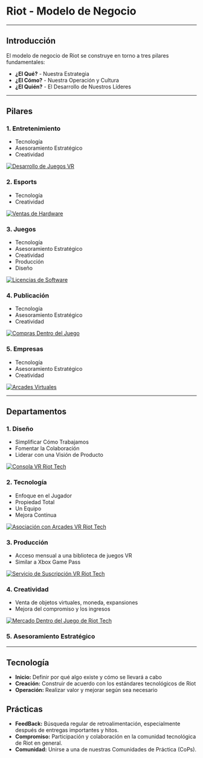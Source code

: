 # Riot - Modelo de Negocio

---

## Introducción 

El modelo de negocio de Riot se construye en torno a tres pilares fundamentales:

- **¿El Qué?** - Nuestra Estrategia    
- **¿El Cómo?** - Nuestra Operación y Cultura   
- **¿El Quién?** - El Desarrollo de Nuestros Líderes

---

## Pilares

### 1. Entretenimiento
   - <i class="fas fa-cogs"></i> Tecnología
   - <i class="fas fa-chart-line"></i> Asesoramiento Estratégico
   - <i class="fas fa-paint-brush"></i> Creatividad

   [![Desarrollo de Juegos VR](link_to_image)](link_to_image)

### 2. Esports
   - <i class="fas fa-cogs"></i> Tecnología
   - <i class="fas fa-paint-brush"></i> Creatividad

   [![Ventas de Hardware](link_to_image)](link_to_image)

### 3. Juegos
   - <i class="fas fa-cogs"></i> Tecnología
   - <i class="fas fa-chart-line"></i> Asesoramiento Estratégico
   - <i class="fas fa-paint-brush"></i> Creatividad
   - <i class="fas fa-cube"></i> Producción
   - <i class="fas fa-pencil-ruler"></i> Diseño

   [![Licencias de Software](link_to_image)](link_to_image)

### 4. Publicación
   - <i class="fas fa-cogs"></i> Tecnología
   - <i class="fas fa-chart-line"></i> Asesoramiento Estratégico
   - <i class="fas fa-paint-brush"></i> Creatividad

   [![Compras Dentro del Juego](link_to_image)](link_to_image)

### 5. Empresas
   - <i class="fas fa-cogs"></i> Tecnología
   - <i class="fas fa-chart-line"></i> Asesoramiento Estratégico
   - <i class="fas fa-paint-brush"></i> Creatividad

   [![Arcades Virtuales](link_to_image)](link_to_image)

---

## Departamentos

### 1. Diseño
   - <i class="fas fa-wrench"></i> Simplificar Cómo Trabajamos
   - <i class="fas fa-users"></i> Fomentar la Colaboración
   - <i class="fas fa-eye"></i> Liderar con una Visión de Producto

   [![Consola VR Riot Tech](link_to_image)](link_to_image)

### 2. Tecnología
   - <i class="fas fa-user"></i> Enfoque en el Jugador
   - <i class="fas fa-key"></i> Propiedad Total
   - <i class="fas fa-users"></i> Un Equipo
   - <i class="fas fa-chart-line"></i> Mejora Continua

   [![Asociación con Arcades VR Riot Tech](link_to_image)](link_to_image)

### 3. Producción
   - <i class="fas fa-gamepad"></i> Acceso mensual a una biblioteca de juegos VR
   - Similar a Xbox Game Pass

   [![Servicio de Suscripción VR Riot Tech](link_to_image)](link_to_image)

### 4. Creatividad
   - <i class="fas fa-shopping-cart"></i> Venta de objetos virtuales, moneda, expansiones
   - <i class="fas fa-chart-line"></i> Mejora del compromiso y los ingresos

   [![Mercado Dentro del Juego de Riot Tech](link_to_image)](link_to_image)

### 5. Asesoramiento Estratégico

---

## Tecnología

- **Inicio:** Definir por qué algo existe y cómo se llevará a cabo
- **Creación:** Construir de acuerdo con los estándares tecnológicos de Riot
- **Operación:** Realizar valor y mejorar según sea necesario

## Prácticas

- **FeedBack:** Búsqueda regular de retroalimentación, especialmente después de entregas importantes y hitos.
- **Compromiso:** Participación y colaboración en la comunidad tecnológica de Riot en general.
- **Comunidad:** Unirse a una de nuestras Comunidades de Práctica (CoPs).
